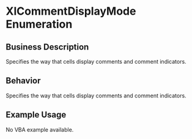 # XlCommentDisplayMode Enumeration

## Business Description
Specifies the way that cells display comments and comment indicators.

## Behavior
Specifies the way that cells display comments and comment indicators.

## Example Usage
No VBA example available.